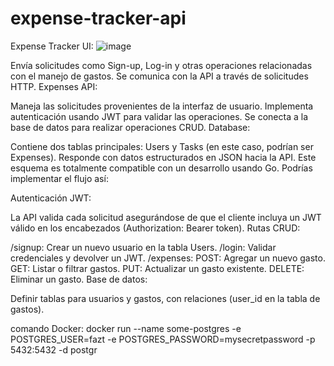﻿# expense-tracker-api
Expense Tracker UI:
![image](https://github.com/user-attachments/assets/538c80f0-bd88-4db8-896e-6f9a1e48d292)

Envía solicitudes como Sign-up, Log-in y otras operaciones relacionadas con el manejo de gastos.
Se comunica con la API a través de solicitudes HTTP.
Expenses API:

Maneja las solicitudes provenientes de la interfaz de usuario.
Implementa autenticación usando JWT para validar las operaciones.
Se conecta a la base de datos para realizar operaciones CRUD.
Database:

Contiene dos tablas principales: Users y Tasks (en este caso, podrían ser Expenses).
Responde con datos estructurados en JSON hacia la API.
Este esquema es totalmente compatible con un desarrollo usando Go. Podrías implementar el flujo así:

Autenticación JWT:

La API valida cada solicitud asegurándose de que el cliente incluya un JWT válido en los encabezados (Authorization: Bearer token).
Rutas CRUD:

/signup: Crear un nuevo usuario en la tabla Users.
/login: Validar credenciales y devolver un JWT.
/expenses:
POST: Agregar un nuevo gasto.
GET: Listar o filtrar gastos.
PUT: Actualizar un gasto existente.
DELETE: Eliminar un gasto.
Base de datos:

Definir tablas para usuarios y gastos, con relaciones (user_id en la tabla de gastos).

comando Docker: docker run --name some-postgres -e POSTGRES_USER=fazt -e POSTGRES_PASSWORD=mysecretpassword -p 5432:5432 -d postgr